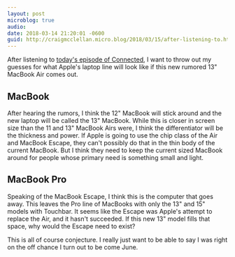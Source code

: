 ```yaml
---
layout: post
microblog: true
audio: 
date: 2018-03-14 21:20:01 -0600
guid: http://craigmcclellan.micro.blog/2018/03/15/after-listening-to.html
---
```

After listening to [today's episode of Connected](https://overcast.fm/+FXx7tKLrA/02:12), I want to throw out my guesses for what Apple's laptop line will look like if this new rumored 13" MacBook Air comes out.

##  MacBook

After hearing the rumors, I think the 12" MacBook will stick around and the new laptop will be called the 13" MacBook. While this is closer in screen size than the 11 and 13" MacBook Airs were, I think the differentiator will be the thickness and power. If Apple is going to use the chip class of the Air and MacBook Escape, they can't possibly do that in the thin body of the current MacBook. But I think they need to keep the current sized MacBook around for people whose primary need is something small and light.

## MacBook Pro

Speaking of the MacBook Escape, I think this is the computer that goes away. This leaves the Pro line of MacBooks with only the 13" and 15" models with Touchbar. It seems like the Escape was Apple's attempt to replace the Air, and it hasn't succeeded. If this new 13" model fills that space, why would the Escape need to exist?

This is all of course conjecture. I really just want to be able to say I was right on the off chance I turn out to be come June.
